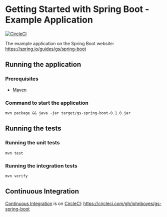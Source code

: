 # Getting Started with Spring Boot - Example Application

[![CircleCI](https://circleci.com/gh/johnboyes/gs-spring-boot.svg?style=svg)](https://circleci.com/gh/johnboyes/gs-spring-boot)

The example application on the Spring Boot website: https://spring.io/guides/gs/spring-boot

## Running the application

### Prerequisites

* [Maven](https://maven.apache.org/)

### Command to start the application

`mvn package && java -jar target/gs-spring-boot-0.1.0.jar`


## Running the tests

### Running the unit tests

`mvn test`

### Running the integration tests

`mvn verify`


## Continuous Integration

[Continuous Integration](https://en.wikipedia.org/wiki/Continuous_integration) is on [CircleCI](https://circleci.com/product/): https://circleci.com/gh/johnboyes/gs-spring-boot
